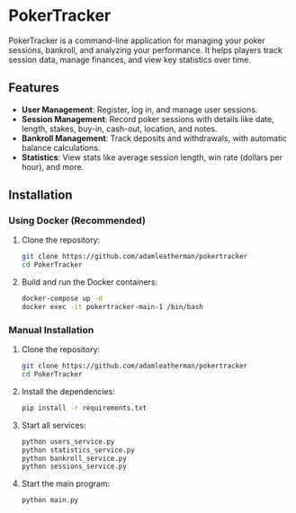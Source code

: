 # PokerTracker

PokerTracker is a command-line application for managing your poker sessions, bankroll, and analyzing your performance. It helps players track session data, manage finances, and view key statistics over time.

## Features

- **User Management**: Register, log in, and manage user sessions.
- **Session Management**: Record poker sessions with details like date, length, stakes, buy-in, cash-out, location, and notes.
- **Bankroll Management**: Track deposits and withdrawals, with automatic balance calculations.
- **Statistics**: View stats like average session length, win rate (dollars per hour), and more.

## Installation

### Using Docker (Recommended)
1. Clone the repository:
   ```bash
   git clone https://github.com/adamleatherman/pokertracker
   cd PokerTracker
   ```
2. Build and run the Docker containers:
   ```bash
   docker-compose up -d
   docker exec -it pokertracker-main-1 /bin/bash
   ```

### Manual Installation
1. Clone the repository:
   ```bash
   git clone https://github.com/adamleatherman/pokertracker
   cd PokerTracker
   ```
2. Install the dependencies:
   ```bash
   pip install -r requirements.txt
   ```
3. Start all services:
   ```bash
   python users_service.py
   python statistics_service.py
   python bankroll_service.py
   python sessions_service.py
   ```
4. Start the main program:
   ```bash
   python main.py
   ```
